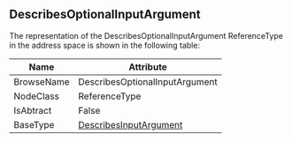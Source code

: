<!-- objecttype -->
## DescribesOptionalInputArgument

The representation of the DescribesOptionalInputArgument ReferenceType in the address space is shown in the following table:  

|Name|Attribute|
|---|---|
|BrowseName|DescribesOptionalInputArgument|
|NodeClass|ReferenceType|
|IsAbtract|False|
|BaseType|[DescribesInputArgument](../../../Part3/ReferenceTypes/DescribesInputArgument/readme.md)|

